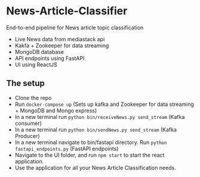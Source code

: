 # News-Article-Classifier
End-to-end pipeline for News article topic classification

- Live News data from mediastack api
- Kakfa + Zookeeper for data streaming
- MongoDB database
- API endpoints using FastAPI
- UI using ReactJS


## The setup

- Clone the repo
- Run `docker-compose up` (Sets up kafka and Zookeeper for data streaming + MongoDB and Mongo express)
- In a new terminal run `python bin/receiveNews.py send_stream` (Kafka consumer)
- In a new terminal run `python bin/sendNews.py send_stream` (Kafka Producer)
- In a new terminal navigate to bin/fastapi directory. Run `python fastapi_endpoints.py` (FastAPI endpoints)
- Navigate to the UI folder, and run `npm start` to start the react application.
- Use the application for all your News Article Classification needs.
